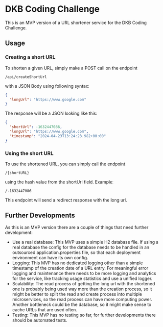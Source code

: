 # DKB Coding Challenge

This is an MVP version of a URL shortener service for the DKB Coding Challenge.

## Usage

### Creating a short URL

To shorten a given URL, simply make a POST call on the endpoint 
```
/api/createShortUrl
```
with a JSON Body using following syntax:
```json
{
  "longUrl": "https://www.google.com"
}
```

The response will be a JSON looking like this:
```json
{
  "shortUrl": -1632447086,
  "longUrl": "https://www.google.com",
  "timestamp": "2024-04-23T13:24:23.982+00:00"
}
```

### Using the short URL

To use the shortened URL, you can simply call the endpoint
```
/{shortURL}
```
using the hash value from the shortUrl field.
Example:
```
/-1632447086
```
This endpoint will send a redirect response with the long url.


## Further Developments

As this is an MVP version there are a couple of things that need further development:

- Use a real database: This MVP uses a simple H2 database file. If using a real database the config for the database needs to be handled in an outsourced application.properties file, so that each deployment environment can have its own config.
- Logging: This MVP has no dedicated logging other than a simple timestamp of the creation date of a URL entry. For meaningful error logging and maintenance there needs to be more logging and analytics for the service, like tracking usage statistics and use a unified logger.
- Scalability: The read process of getting the long url with the shortened one is probably being used way more than the creation process, so it might be better to split the read and create process into multiple microservices, so the read process can have more computing power. Another bottleneck could be the database, so it might make sense to cache URLs that are used often.
- Testing: This MVP has no testing so far, for further developments there should be automated tests.